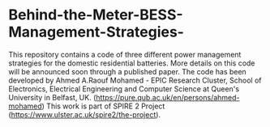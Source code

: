 # Behind-the-Meter-BESS-Management-Strategies-
This repository contains a code of three different power management strategies for the domestic residential batteries.
More details on this code will be announced soon through a published paper. 
The code has been developed by Ahmed A.Raouf Mohamed - EPIC Research Cluster, School of Electronics, Electrical Engineering and Computer Science at Queen's University in Belfast, UK.  (https://pure.qub.ac.uk/en/persons/ahmed-mohamed)
This work is part of SPIRE 2 Project (https://www.ulster.ac.uk/spire2/the-project). 
